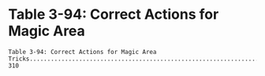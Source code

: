 # Table 3-94: Correct Actions for Magic Area

```
Table 3-94: Correct Actions for Magic Area
Tricks.................................................................... 310

```
